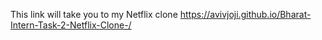 This link will take you to my Netflix clone https://avivjoji.github.io/Bharat-Intern-Task-2-Netflix-Clone-/
